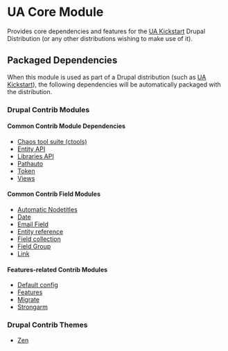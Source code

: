 # UA Core Module

Provides core dependencies and features for the [UA Kickstart](https://bitbucket.org/ua_drupal/ua_kickstart) Drupal Distribution (or any other distributions wishing to make use of it).

## Packaged Dependencies

When this module is used as part of a Drupal distribution (such as [UA Kickstart](https://bitbucket.org/ua_drupal/ua_kickstart)), the following dependencies will be automatically packaged with the distribution.

### Drupal Contrib Modules

#### Common Contrib Module Dependencies
- [Chaos tool suite (ctools)](https://www.drupal.org/project/ctools)
- [Entity API](https://www.drupal.org/project/entity)
- [Libraries API](https://www.drupal.org/project/libraries)
- [Pathauto](https://www.drupal.org/project/pathauto)
- [Token](https://www.drupal.org/project/token)
- [Views](https://www.drupal.org/project/views)

#### Common Contrib Field Modules
- [Automatic Nodetitles](https://www.drupal.org/project/auto_nodetitle)
- [Date](https://www.drupal.org/project/date)
- [Email Field](https://www.drupal.org/project/email)
- [Entity reference](https://www.drupal.org/project/entityreference)
- [Field collection](https://www.drupal.org/project/field_collection)
- [Field Group](https://www.drupal.org/project/field_group)
- [Link](https://www.drupal.org/project/link)

#### Features-related Contrib Modules
- [Default config](https://www.drupal.org/project/defaultconfig)
- [Features](https://www.drupal.org/project/features)
- [Migrate](https://www.drupal.org/project/migrate)
- [Strongarm](https://www.drupal.org/project/strongarm)

### Drupal Contrib Themes

- [Zen](https://www.drupal.org/project/zen)
